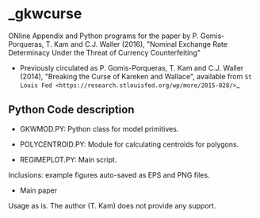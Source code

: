 _gkwcurse
=========

ONline Appendix and Python programs for the paper by P. Gomis-Porqueras, T. Kam and C.J. Waller (2016), "Nominal Exchange Rate Determinacy Under the Threat of Currency Counterfeiting"

* Previously circulated as P. Gomis-Porqueras, T. Kam and C.J. Waller (2014), "Breaking the Curse of Kareken and Wallace", available from `St Louis Fed <https://research.stlouisfed.org/wp/more/2015-028/>`_

Python Code description
-----------------------

* GKWMOD.PY: Python class for model primitives.

* POLYCENTROID.PY: Module for calculating centroids for polygons.

* REGIMEPLOT.PY: Main script.

Inclusions: example figures auto-saved as EPS and PNG files.

* Main paper

Usage as is. The author (T. Kam) does not provide any support.
